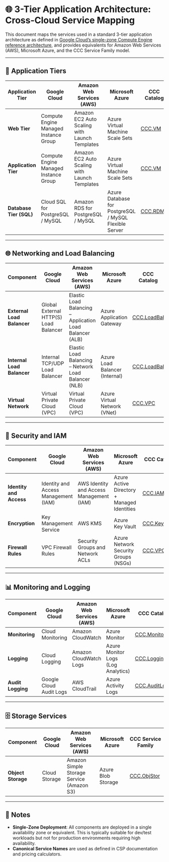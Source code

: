 # 🌐 3-Tier Application Architecture: Cross-Cloud Service Mapping

This document maps the services used in a standard 3-tier application architecture as defined in [Google Cloud’s single-zone Compute Engine reference architecture](https://cloud.google.com/architecture/single-zone-deployment-compute-engine), and provides equivalents for Amazon Web Services (AWS), Microsoft Azure, and the CCC Service Family model.

---

## 🧱 Application Tiers

| **Application Tier**    | **Google Cloud**                      | **Amazon Web Services (AWS)**                 | **Microsoft Azure**                                   | **CCC Catalog**                               |
| ----------------------- | ------------------------------------- | --------------------------------------------- | ----------------------------------------------------- | --------------------------------------------- |
| **Web Tier**            | Compute Engine Managed Instance Group | Amazon EC2 Auto Scaling with Launch Templates | Azure Virtual Machine Scale Sets                      | [CCC.VM](/catalogs/compute/virtual-machines/) |
| **Application Tier**    | Compute Engine Managed Instance Group | Amazon EC2 Auto Scaling with Launch Templates | Azure Virtual Machine Scale Sets                      | [CCC.VM](/catalogs/compute/virtual-machines/) |
| **Database Tier (SQL)** | Cloud SQL for PostgreSQL / MySQL      | Amazon RDS for PostgreSQL / MySQL             | Azure Database for PostgreSQL / MySQL Flexible Server | [CCC.RDMS](/catalogs/database/relational/)    |

---

## 🌐 Networking and Load Balancing

| **Component**              | **Google Cloud**                      | **Amazon Web Services (AWS)**                            | **Microsoft Azure**            | **CCC Catalog**                                   |
| -------------------------- | ------------------------------------- | -------------------------------------------------------- | ------------------------------ | ------------------------------------------------- |
| **External Load Balancer** | Global External HTTP(S) Load Balancer | Elastic Load Balancing – Application Load Balancer (ALB) | Azure Application Gateway      | [CCC.LoadBal](/catalogs/networking/loadbalancer/) |
| **Internal Load Balancer** | Internal TCP/UDP Load Balancer        | Elastic Load Balancing – Network Load Balancer (NLB)     | Azure Load Balancer (Internal) | [CCC.LoadBal](/catalogs/networking/loadbalancer/) |
| **Virtual Network**        | Virtual Private Cloud (VPC)           | Virtual Private Cloud (VPC)                              | Azure Virtual Network (VNet)   | [CCC.VPC](/catalogs/networking/vpc/)              |

---

## 🔐 Security and IAM

| **Component**           | **Google Cloud**                     | **Amazon Web Services (AWS)**            | **Microsoft Azure**                         | **CCC Catalog**                      |
| ----------------------- | ------------------------------------ | ---------------------------------------- | ------------------------------------------- | ------------------------------------ |
| **Identity and Access** | Identity and Access Management (IAM) | AWS Identity and Access Management (IAM) | Azure Active Directory + Managed Identities | [CCC.IAM](/catalogs/identity/iam/)   |
| **Encryption**          | Key Management Service               | AWS KMS                                  | Azure Key Vault                             | [CCC.KeyMgmt](/catalogs/crypto/key/) |
| **Firewall Rules**      | VPC Firewall Rules                   | Security Groups and Network ACLs         | Azure Network Security Groups (NSGs)        | [CCC.VPC](/catalogs/networking/vpc/) |

---

## 📊 Monitoring and Logging

| **Component**     | **Google Cloud**        | **Amazon Web Services (AWS)** | **Microsoft Azure**                | **CCC Catalog**                                    |
| ----------------- | ----------------------- | ----------------------------- | ---------------------------------- | -------------------------------------------------- |
| **Monitoring**    | Cloud Monitoring        | Amazon CloudWatch             | Azure Monitor                      | [CCC.Monitoring](/catalogs/management/monitoring/) |
| **Logging**       | Cloud Logging           | Amazon CloudWatch Logs        | Azure Monitor Logs (Log Analytics) | [CCC.Logging](/catalogs/management/logging/)       |
| **Audit Logging** | Google Cloud Audit Logs | AWS CloudTrail                | Azure Activity Logs                | [CCC.AuditLog](/catalogs/management/auditlog/)     |

---

## 🗄️ Storage Services

| **Component**      | **Google Cloud** | **Amazon Web Services (AWS)**             | **Microsoft Azure** | **CCC Service Family**                   |
| ------------------ | ---------------- | ----------------------------------------- | ------------------- | ---------------------------------------- |
| **Object Storage** | Cloud Storage    | Amazon Simple Storage Service (Amazon S3) | Azure Blob Storage  | [CCC.ObjStor](/catalogs/storage/object/) |

---

## 📝 Notes

- **Single-Zone Deployment**: All components are deployed in a single availability zone or equivalent. This is typically suitable for dev/test workloads but not for production environments requiring high availability.
- **Canonical Service Names** are used as defined in CSP documentation and pricing calculators.
